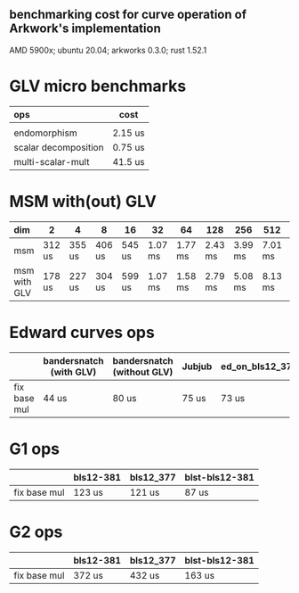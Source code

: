 benchmarking cost for curve operation of Arkwork's implementation
------
AMD 5900x; ubuntu 20.04; arkworks 0.3.0; rust 1.52.1

# GLV micro benchmarks

|  ops | cost |
|:---|---| 
| | |
| endomorphism | 2.15 us |
| scalar decomposition| 0.75 us|
| multi-scalar-mult | 41.5 us|

# MSM with(out) GLV

| dim | 2 | 4 | 8 | 16 | 32 | 64 | 128 | 256 | 512 | 1024 | 2048 | 4096 | 8192 | 16384 |
|:---|---|---|---|---|---|---|---|---|---|---|---|---|---|---|
| msm | 312 us | 355 us | 406 us | 545 us | 1.07 ms | 1.77 ms | 2.43 ms | 3.99 ms | 7.01 ms | 11.3 ms | 19.8 ms | 36.6 ms | 60.54 ms | 110.5 ms | 
| msm with GLV | 178 us | 227 us | 304 us | 599 us | 1.07 ms | 1.58 ms | 2.79 ms | 5.08 ms | 8.13 ms | 15.8 ms | 29.7 ms | 54.3 ms | 102.1 ms | 197.8 ms |


# Edward curves ops

|   | bandersnatch (with GLV)| bandersnatch (without GLV)| Jubjub | ed_on_bls12_377|
|:---|---| --- | ---|---|
| fix base mul | 44 us | 80 us | 75 us  | 73 us |

# G1 ops

|   |  bls12-381 | bls12_377 | blst-bls12-381 |
|:---|---| --- | --- |
| fix base mul | 123 us  | 121 us | 87 us |

# G2 ops

|   |  bls12-381 | bls12_377 | blst-bls12-381 |
|:---|---| --- | --- | 
| fix base mul | 372 us  | 432 us | 163 us | 

